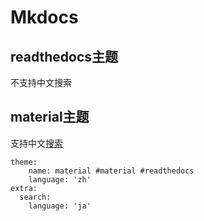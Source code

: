 # Mkdocs
## readthedocs主题
不支持中文搜索
## material主题
支持中文[搜索](https://squidfunk.github.io/mkdocs-material/getting-started/#site-search)
```
theme:
    name: material #material #readthedocs
    language: 'zh'
extra:
  search:
    language: 'ja'
```
